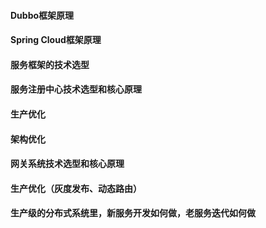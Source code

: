 
#### Dubbo框架原理
#### Spring Cloud框架原理
#### 服务框架的技术选型

#### 服务注册中心技术选型和核心原理
#### 生产优化
#### 架构优化

#### 网关系统技术选型和核心原理
#### 生产优化（灰度发布、动态路由）

#### 生产级的分布式系统里，新服务开发如何做，老服务迭代如何做
